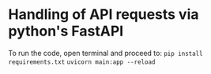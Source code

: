 # Handling of API requests via python's FastAPI

To run the code, open terminal and proceed to:
`pip install requirements.txt`
`uvicorn main:app --reload`

